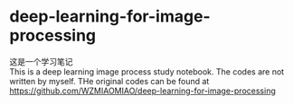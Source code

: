 # deep-learning-for-image-processing
这是一个学习笔记  
This is a deep learning image process study notebook. The codes are not written by myself. THe original codes can be found at https://github.com/WZMIAOMIAO/deep-learning-for-image-processing
